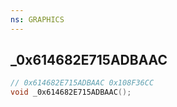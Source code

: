 ```yaml
---
ns: GRAPHICS
---
```

## _0x614682E715ADBAAC

```c
// 0x614682E715ADBAAC 0x108F36CC
void _0x614682E715ADBAAC();
```


